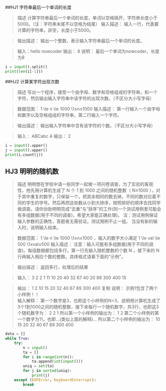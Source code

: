 ##HJ1 字符串最后一个单词的长度
> 描述
计算字符串最后一个单词的长度，单词以空格隔开，字符串长度小于5000。（注：字符串末尾不以空格为结尾）
输入描述：
输入一行，代表要计算的字符串，非空，长度小于5000。

> 输出描述：
输出一个整数，表示输入字符串最后一个单词的长度。


>输入：hello nowcoder
> 输出：
> 8
> 说明：
> 最后一个单词为nowcoder，长度为8  
```python
i = input().split()
print(len(i[-1]))
```

##HJ2 计算某字符出现次数

> 描述
写出一个程序，接受一个由字母、数字和空格组成的字符串，和一个字符，然后输出输入字符串中该字符的出现次数。（不区分大小写字母）

> 数据范围： 1 \le n \le 1000 \1≤n≤1000 
输入描述：
第一行输入一个由字母和数字以及空格组成的字符串，第二行输入一个字符。

> 输出描述：
输出输入字符串中含有该字符的个数。（不区分大小写字母）

> 输入：
ABCabc
A
输出：
2
```python
i = input().upper()
j = input().upper()
print(i.count(j))
```
## HJ3 明明的随机数

> 描述
明明想在学校中请一些同学一起做一项问卷调查，为了实验的客观性，他先用计算机生成了 N 个 1 到 1000 之间的随机整数（ N≤1000 ），对于其中重复的数字，只保留一个，把其余相同的数去掉，不同的数对应着不同的学生的学号。然后再把这些数从小到大排序，按照排好的顺序去找同学做调查。请你协助明明完成“去重”与“排序”的工作(同一个测试用例里可能会有多组数据(用于不同的调查)，希望大家能正确处理)。
> 注：测试用例保证输入参数的正确性，答题者无需验证。测试用例不止一组。
> 当没有新的输入时，说明输入结束。

> 数据范围： 1 \le n \le 1000 \1≤n≤1000  ，输入的数字大小满足 1 \le val \le 500 \1≤val≤500 
输入描述：
注意：输入可能有多组数据(用于不同的调查)。每组数据都包括多行，第一行先输入随机整数的个数 N ，接下来的 N 行再输入相应个数的整数。具体格式请看下面的"示例"。

> 输出描述：
返回多行，处理后的结果

> 输入：
3
2
2
1
11
10
20
40
32
67
40
20
89
300
400
15

> 输出：
1
2
10
15
20
32
40
67
89
300
400
复制
说明：
示例1包含了两个小样例！！  
输入解释：
第一个数字是3，也即这个小样例的N=3，说明用计算机生成了3个1到1000之间的随机整数，接下来每行一个随机数字，共3行，也即这3个随机数字为：
2
2
1
所以第一个小样例的输出为：
1
2
第二个小样例的第一个数字为11，也即...(类似上面的解释)...
所以第二个小样例的输出为：
10
15
20
32
40
67
89
300
400   

```python
data = []
while True:
    try:
        n = input()
        ta = []
        for i in range(int(n)):
            ta.append(int(input()))
        uniq = set(ta)
        for j in sorted(uniq):
            print(j)
    except (EOFError, KeyboardInterrupt):
        break
```



